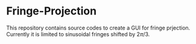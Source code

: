 # Fringe-Projection

This repository contains source codes to create a GUI for fringe prjection. Currently it is limited to sinusoidal fringes shifted by $2\pi/3$.
